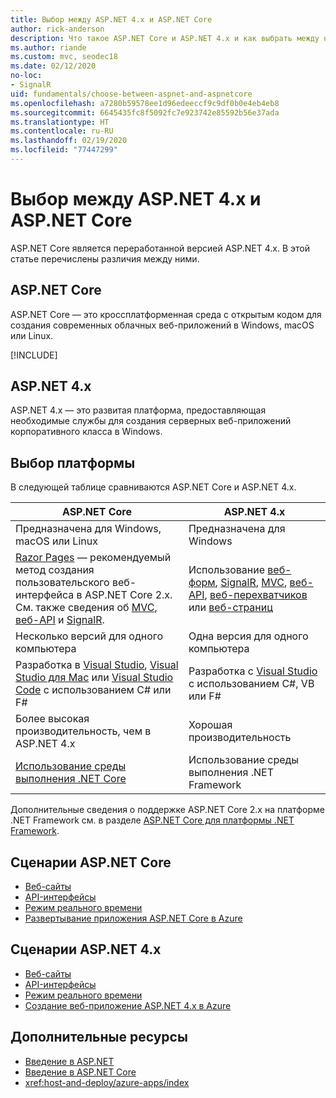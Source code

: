 ```yaml
---
title: Выбор между ASP.NET 4.x и ASP.NET Core
author: rick-anderson
description: Что такое ASP.NET Core и ASP.NET 4.x и как выбрать между ними.
ms.author: riande
ms.custom: mvc, seodec18
ms.date: 02/12/2020
no-loc:
- SignalR
uid: fundamentals/choose-between-aspnet-and-aspnetcore
ms.openlocfilehash: a7280b59578ee1d96edeeccf9c9df0b0e4eb4eb8
ms.sourcegitcommit: 6645435fc8f5092fc7e923742e85592b56e37ada
ms.translationtype: HT
ms.contentlocale: ru-RU
ms.lasthandoff: 02/19/2020
ms.locfileid: "77447299"
---
```

# <a name="choose-between-aspnet-4x-and-aspnet-core"></a>Выбор между ASP.NET 4.x и ASP.NET Core

ASP.NET Core является переработанной версией ASP.NET 4.x. В этой статье перечислены различия между ними.

## <a name="aspnet-core"></a>ASP.NET Core

ASP.NET Core — это кроссплатформенная среда с открытым кодом для создания современных облачных веб-приложений в Windows, macOS или Linux.

[!INCLUDE[](~/includes/benefits.md)]

## <a name="aspnet-4x"></a>ASP.NET 4.x

ASP.NET 4.x — это развитая платформа, предоставляющая необходимые службы для создания серверных веб-приложений корпоративного класса в Windows.

## <a name="framework-selection"></a>Выбор платформы

В следующей таблице сравниваются ASP.NET Core и ASP.NET 4.x.

| ASP.NET Core | ASP.NET 4.x |
|---|---|
|Предназначена для Windows, macOS или Linux|Предназначена для Windows|
|[Razor Pages](xref:razor-pages/index) — рекомендуемый метод создания пользовательского веб-интерфейса в ASP.NET Core 2.x. См. также сведения об [MVC](xref:mvc/overview), [веб-API](xref:tutorials/first-web-api) и [SignalR](xref:signalr/introduction).|Использование [веб-форм](/aspnet/web-forms), [SignalR](/aspnet/signalr), [MVC](/aspnet/mvc), [веб-API](/aspnet/web-api/), [веб-перехватчиков](/aspnet/webhooks/) или [веб-страниц](/aspnet/web-pages)|
|Несколько версий для одного компьютера|Одна версия для одного компьютера|
|Разработка в [Visual Studio](https://visualstudio.microsoft.com/vs/), [Visual Studio для Mac](https://visualstudio.microsoft.com/vs/mac/) или [Visual Studio Code](https://code.visualstudio.com/) с использованием C# или F#|Разработка с [Visual Studio](https://visualstudio.microsoft.com/vs/) с использованием C#, VB или F#|
|Более высокая производительность, чем в ASP.NET 4.x|Хорошая производительность|
|[Использование среды выполнения .NET Core](/dotnet/standard/choosing-core-framework-server)|Использование среды выполнения .NET Framework|

Дополнительные сведения о поддержке ASP.NET Core 2.x на платформе .NET Framework см. в разделе [ASP.NET Core для платформы .NET Framework](xref:index#target-framework).

## <a name="aspnet-core-scenarios"></a>Сценарии ASP.NET Core

* [Веб-сайты](xref:tutorials/first-mvc-app/index)
* [API-интерфейсы](xref:tutorials/first-web-api)
* [Режим реального времени](xref:signalr/introduction)
* [Развертывание приложения ASP.NET Core в Azure](/azure/app-service/app-service-web-get-started-dotnet)

## <a name="aspnet-4x-scenarios"></a>Сценарии ASP.NET 4.x

* [Веб-сайты](/aspnet/mvc)
* [API-интерфейсы](/aspnet/web-api)
* [Режим реального времени](/aspnet/signalr)
* [Создание веб-приложение ASP.NET 4.x в Azure](/azure/app-service/app-service-web-get-started-dotnet-framework)

## <a name="additional-resources"></a>Дополнительные ресурсы

* [Введение в ASP.NET](/aspnet/overview)
* [Введение в ASP.NET Core](xref:index)
* <xref:host-and-deploy/azure-apps/index>
